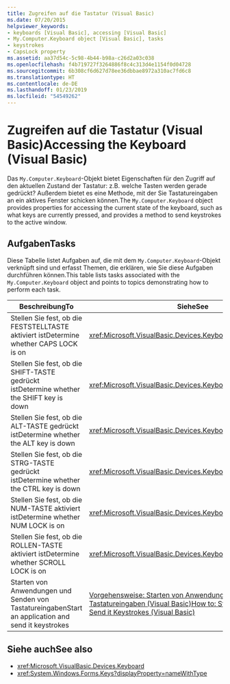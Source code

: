 ```yaml
---
title: Zugreifen auf die Tastatur (Visual Basic)
ms.date: 07/20/2015
helpviewer_keywords:
- keyboards [Visual Basic], accessing [Visual Basic]
- My.Computer.Keyboard object [Visual Basic], tasks
- keystrokes
- CapsLock property
ms.assetid: aa37d54c-5c98-4b44-b98a-c26d2a03c038
ms.openlocfilehash: f4b719727f3264886f8c4c313d4e1154f0d04728
ms.sourcegitcommit: 6b308cf6d627d78ee36dbbae8972a310ac7fd6c8
ms.translationtype: HT
ms.contentlocale: de-DE
ms.lasthandoff: 01/23/2019
ms.locfileid: "54549262"
---
```

# <a name="accessing-the-keyboard-visual-basic"></a><span data-ttu-id="a3d2c-102">Zugreifen auf die Tastatur (Visual Basic)</span><span class="sxs-lookup"><span data-stu-id="a3d2c-102">Accessing the Keyboard (Visual Basic)</span></span>
<span data-ttu-id="a3d2c-103">Das `My.Computer.Keyboard`-Objekt bietet Eigenschaften für den Zugriff auf den aktuellen Zustand der Tastatur: z.B. welche Tasten werden gerade gedrückt? Außerdem bietet es eine Methode, mit der Sie Tastatureingaben an ein aktives Fenster schicken können.</span><span class="sxs-lookup"><span data-stu-id="a3d2c-103">The `My.Computer.Keyboard` object provides properties for accessing the current state of the keyboard, such as what keys are currently pressed, and provides a method to send keystrokes to the active window.</span></span>  
  
## <a name="tasks"></a><span data-ttu-id="a3d2c-104">Aufgaben</span><span class="sxs-lookup"><span data-stu-id="a3d2c-104">Tasks</span></span>  
 <span data-ttu-id="a3d2c-105">Diese Tabelle listet Aufgaben auf, die mit dem `My.Computer.Keyboard`-Objekt verknüpft sind und erfasst Themen, die erklären, wie Sie diese Aufgaben durchführen können.</span><span class="sxs-lookup"><span data-stu-id="a3d2c-105">This table lists tasks associated with the `My.Computer.Keyboard` object and points to topics demonstrating how to perform each task.</span></span>  
  
|<span data-ttu-id="a3d2c-106">Beschreibung</span><span class="sxs-lookup"><span data-stu-id="a3d2c-106">To</span></span>|<span data-ttu-id="a3d2c-107">Siehe</span><span class="sxs-lookup"><span data-stu-id="a3d2c-107">See</span></span>|  
|--------|---------|  
|<span data-ttu-id="a3d2c-108">Stellen Sie fest, ob die FESTSTELLTASTE aktiviert ist</span><span class="sxs-lookup"><span data-stu-id="a3d2c-108">Determine whether CAPS LOCK is on</span></span>|<xref:Microsoft.VisualBasic.Devices.Keyboard.CapsLock%2A>|  
|<span data-ttu-id="a3d2c-109">Stellen Sie fest, ob die SHIFT-TASTE gedrückt ist</span><span class="sxs-lookup"><span data-stu-id="a3d2c-109">Determine whether the SHIFT key is down</span></span>|<xref:Microsoft.VisualBasic.Devices.Keyboard.ShiftKeyDown%2A>|  
|<span data-ttu-id="a3d2c-110">Stellen Sie fest, ob die ALT-TASTE gedrückt ist</span><span class="sxs-lookup"><span data-stu-id="a3d2c-110">Determine whether the ALT key is down</span></span>|<xref:Microsoft.VisualBasic.Devices.Keyboard.AltKeyDown%2A>|  
|<span data-ttu-id="a3d2c-111">Stellen Sie fest, ob die STRG-TASTE gedrückt ist</span><span class="sxs-lookup"><span data-stu-id="a3d2c-111">Determine whether the CTRL key is down</span></span>|<xref:Microsoft.VisualBasic.Devices.Keyboard.CtrlKeyDown%2A>|  
|<span data-ttu-id="a3d2c-112">Stellen Sie fest, ob die NUM-TASTE aktiviert ist</span><span class="sxs-lookup"><span data-stu-id="a3d2c-112">Determine whether NUM LOCK is on</span></span>|<xref:Microsoft.VisualBasic.Devices.Keyboard.NumLock%2A>|  
|<span data-ttu-id="a3d2c-113">Stellen Sie fest, ob die ROLLEN-TASTE aktiviert ist</span><span class="sxs-lookup"><span data-stu-id="a3d2c-113">Determine whether SCROLL LOCK is on</span></span>|<xref:Microsoft.VisualBasic.Devices.Keyboard.ScrollLock%2A>|  
|<span data-ttu-id="a3d2c-114">Starten von Anwendungen und Senden von Tastatureingaben</span><span class="sxs-lookup"><span data-stu-id="a3d2c-114">Start an application and send it keystrokes</span></span>|[<span data-ttu-id="a3d2c-115">Vorgehensweise: Starten von Anwendungen und Senden von Tastatureingaben (Visual Basic)</span><span class="sxs-lookup"><span data-stu-id="a3d2c-115">How to: Start an Application and Send it Keystrokes (Visual Basic)</span></span>](../../../../visual-basic/developing-apps/programming/computer-resources/how-to-start-an-application-and-send-it-keystrokes.md)|  
  
## <a name="see-also"></a><span data-ttu-id="a3d2c-116">Siehe auch</span><span class="sxs-lookup"><span data-stu-id="a3d2c-116">See also</span></span>
- <xref:Microsoft.VisualBasic.Devices.Keyboard>
- <xref:System.Windows.Forms.Keys?displayProperty=nameWithType>

